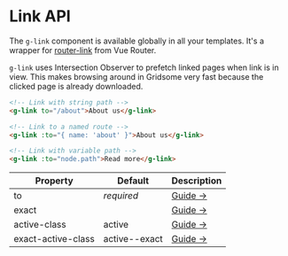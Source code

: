 # Link API

The `g-link` component is available globally in all your templates. It's a wrapper for [router-link](https://router.vuejs.org/api/#router-link-props) from Vue Router.

`g-link` uses Intersection Observer to prefetch linked pages when link is in view. This makes browsing around in Gridsome very fast because the clicked page is already downloaded.


```html
<!-- Link with string path -->
<g-link to="/about">About us</g-link>

<!-- Link to a named route -->
<g-link :to="{ name: 'about' }">About us</g-link>

<!-- Link with variable path -->
<g-link :to="node.path">Read more</g-link>
```

|Property |Default|Description|
|---------|-------|-----------|
|to       |*required*|[Guide →](https://router.vuejs.org/api/#to)|
|exact    |				|[Guide →](https://router.vuejs.org/api/#exact)|
|active-class|active				|[Guide →](https://router.vuejs.org/api/#active-class)|
|exact-active-class|active--exact				|[Guide →](https://router.vuejs.org/api/#exact-active-class)|
